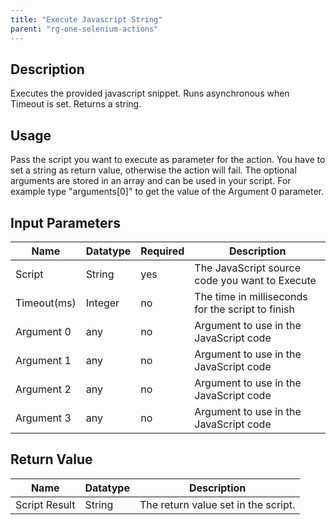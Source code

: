 ```yaml
---
title: "Execute Javascript String"
parent: "rg-one-selenium-actions"
---
```


## Description

Executes the provided javascript snippet.
Runs asynchronous when Timeout is set.
Returns a string.

## Usage

Pass the script you want to execute as parameter for the action. You have to set a string as return value, otherwise the action will fail.
The optional arguments are stored in an array and can be used in your script. For example type "arguments[0]" to get the value of the Argument 0 parameter.

## Input Parameters

Name | Datatype | Required | Description
---- | -------- | ------- |---------------
Script | String | yes | The JavaScript source code you want to Execute
Timeout(ms) | Integer | no | The time in milliseconds for the script to finish
Argument 0 | any | no | Argument to use in the JavaScript code
Argument 1 | any | no | Argument to use in the JavaScript code
Argument 2 | any | no | Argument to use in the JavaScript code
Argument 3 | any | no | Argument to use in the JavaScript code

## Return Value

Name | Datatype | Description
---- | --------- | ---------------
Script Result | String | The return value set in the script.
